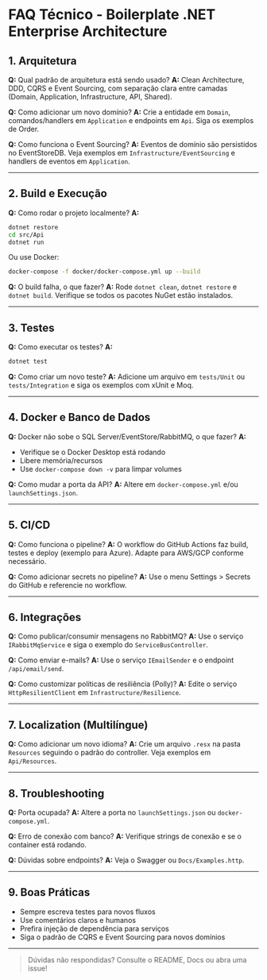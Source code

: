 # FAQ Técnico - Boilerplate .NET Enterprise Architecture

## 1. Arquitetura

**Q:** Qual padrão de arquitetura está sendo usado?
**A:** Clean Architecture, DDD, CQRS e Event Sourcing, com separação clara entre camadas (Domain, Application, Infrastructure, API, Shared).

**Q:** Como adicionar um novo domínio?
**A:** Crie a entidade em `Domain`, comandos/handlers em `Application` e endpoints em `Api`. Siga os exemplos de Order.

**Q:** Como funciona o Event Sourcing?
**A:** Eventos de domínio são persistidos no EventStoreDB. Veja exemplos em `Infrastructure/EventSourcing` e handlers de eventos em `Application`.

---

## 2. Build e Execução

**Q:** Como rodar o projeto localmente?
**A:**
```bash
dotnet restore
cd src/Api
dotnet run
```
Ou use Docker:
```bash
docker-compose -f docker/docker-compose.yml up --build
```

**Q:** O build falha, o que fazer?
**A:** Rode `dotnet clean`, `dotnet restore` e `dotnet build`. Verifique se todos os pacotes NuGet estão instalados.

---

## 3. Testes

**Q:** Como executar os testes?
**A:**
```bash
dotnet test
```

**Q:** Como criar um novo teste?
**A:** Adicione um arquivo em `tests/Unit` ou `tests/Integration` e siga os exemplos com xUnit e Moq.

---

## 4. Docker e Banco de Dados

**Q:** Docker não sobe o SQL Server/EventStore/RabbitMQ, o que fazer?
**A:**
- Verifique se o Docker Desktop está rodando
- Libere memória/recursos
- Use `docker-compose down -v` para limpar volumes

**Q:** Como mudar a porta da API?
**A:** Altere em `docker-compose.yml` e/ou `launchSettings.json`.

---

## 5. CI/CD

**Q:** Como funciona o pipeline?
**A:** O workflow do GitHub Actions faz build, testes e deploy (exemplo para Azure). Adapte para AWS/GCP conforme necessário.

**Q:** Como adicionar secrets no pipeline?
**A:** Use o menu Settings > Secrets do GitHub e referencie no workflow.

---

## 6. Integrações

**Q:** Como publicar/consumir mensagens no RabbitMQ?
**A:** Use o serviço `IRabbitMqService` e siga o exemplo do `ServiceBusController`.

**Q:** Como enviar e-mails?
**A:** Use o serviço `IEmailSender` e o endpoint `/api/email/send`.

**Q:** Como customizar políticas de resiliência (Polly)?
**A:** Edite o serviço `HttpResilientClient` em `Infrastructure/Resilience`.

---

## 7. Localization (Multilíngue)

**Q:** Como adicionar um novo idioma?
**A:** Crie um arquivo `.resx` na pasta `Resources` seguindo o padrão do controller. Veja exemplos em `Api/Resources`.

---

## 8. Troubleshooting

**Q:** Porta ocupada?
**A:** Altere a porta no `launchSettings.json` ou `docker-compose.yml`.

**Q:** Erro de conexão com banco?
**A:** Verifique strings de conexão e se o container está rodando.

**Q:** Dúvidas sobre endpoints?
**A:** Veja o Swagger ou `Docs/Examples.http`.

---

## 9. Boas Práticas

- Sempre escreva testes para novos fluxos
- Use comentários claros e humanos
- Prefira injeção de dependência para serviços
- Siga o padrão de CQRS e Event Sourcing para novos domínios

---

> Dúvidas não respondidas? Consulte o README, Docs ou abra uma issue! 